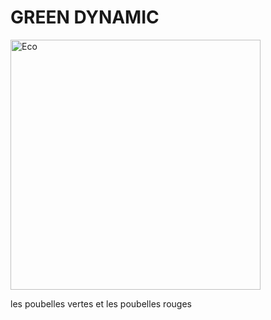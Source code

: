 # GREEN DYNAMIC


<img src = "https://mgv.coop/wp-content/uploads/2016/02/ecologique-MGV.png" alt = "Eco" title = "Ecologie" width = "400" height = "400" >


 



les poubelles vertes et les poubelles rouges 

##
